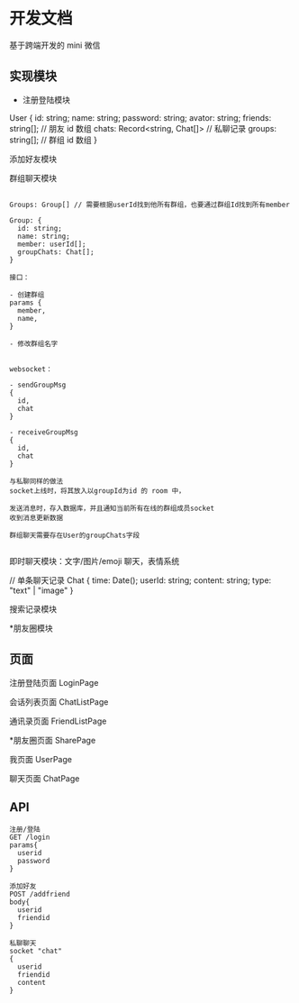 # 开发文档

基于跨端开发的 mini 微信

## 实现模块

- 注册登陆模块

User {
id: string;
name: string;
password: string;
avator: string;
friends: string[]; // 朋友 id 数组
chats: Record<string, Chat[]> // 私聊记录
groups: string[]; // 群组 id 数组
}

添加好友模块

群组聊天模块

```

Groups: Group[] // 需要根据userId找到他所有群组，也要通过群组Id找到所有member

Group: {
  id: string;
  name: string;
  member: userId[];
  groupChats: Chat[];
}

接口：

- 创建群组
params {
  member,
  name,
}

- 修改群组名字


websocket：

- sendGroupMsg
{
  id,
  chat
}

- receiveGroupMsg
{
  id,
  chat
}

与私聊同样的做法
socket上线时，将其放入以groupId为id 的 room 中，

发送消息时，存入数据库，并且通知当前所有在线的群组成员socket
收到消息更新数据

群组聊天需要存在User的groupChats字段


```

即时聊天模块：文字/图片/emoji 聊天，表情系统

// 单条聊天记录
Chat {
time: Date();
userId: string;
content: string;
type: "text" | "image"
}

搜索记录模块

\*朋友圈模块

## 页面

注册登陆页面 LoginPage

会话列表页面 ChatListPage

通讯录页面 FriendListPage

\*朋友圈页面 SharePage

我页面 UserPage

聊天页面 ChatPage

## API

```
注册/登陆
GET /login
params{
  userid
  password
}

添加好友
POST /addfriend
body{
  userid
  friendid
}

私聊聊天
socket "chat"
{
  userid
  friendid
  content
}
```
